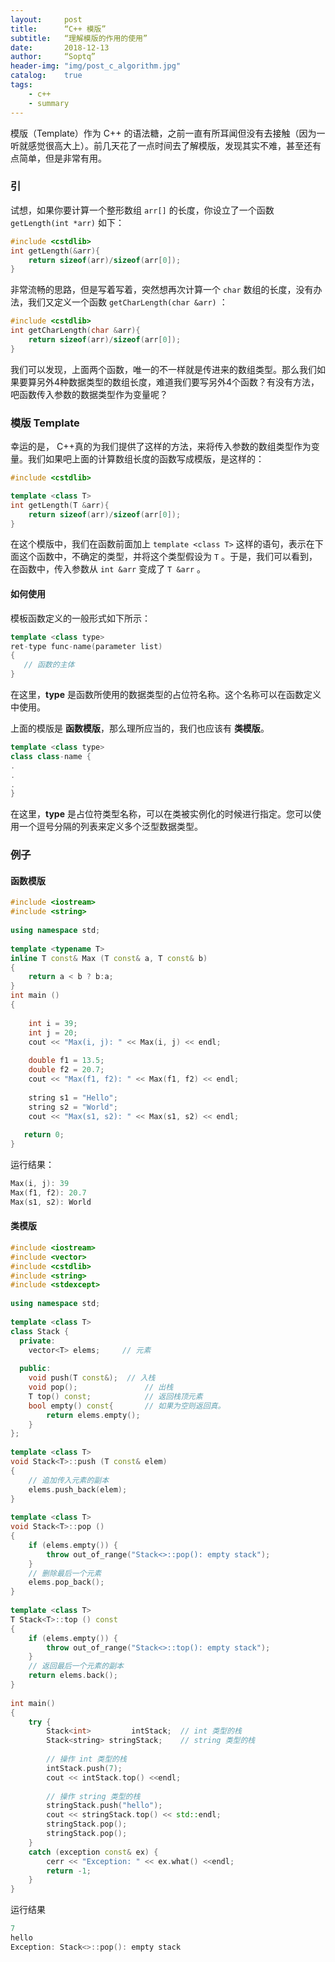 ```yaml
---
layout:     post
title:      “C++ 模版”
subtitle:   “理解模版的作用的使用”
date:       2018-12-13
author:     “Soptq”
header-img: "img/post_c_algorithm.jpg"
catalog:    true
tags:
    - c++
    - summary
---
```



模版（Template）作为 C++ 的语法糖，之前一直有所耳闻但没有去接触（因为一听就感觉很高大上）。前几天花了一点时间去了解模版，发现其实不难，甚至还有点简单，但是非常有用。

### 引

试想，如果你要计算一个整形数组 `arr[]` 的长度，你设立了一个函数 `getLength(int *arr)` 如下：

```cpp
#include <cstdlib>
int getLength(&arr){
	return sizeof(arr)/sizeof(arr[0]);
}
```

非常流畅的思路，但是写着写着，突然想再次计算一个 `char` 数组的长度，没有办法，我们又定义一个函数 `getCharLength(char &arr)` ：

```cpp
#include <cstdlib>
int getCharLength(char &arr){
	return sizeof(arr)/sizeof(arr[0]);
}
```

我们可以发现，上面两个函数，唯一的不一样就是传进来的数组类型。那么我们如果要算另外4种数据类型的数组长度，难道我们要写另外4个函数？有没有方法，吧函数传入参数的数据类型作为变量呢？

### 模版 Template
幸运的是， C++真的为我们提供了这样的方法，来将传入参数的数组类型作为变量。我们如果吧上面的计算数组长度的函数写成模版，是这样的：

```cpp
#include <cstdlib>

template <class T>
int getLength(T &arr){
	return sizeof(arr)/sizeof(arr[0]);
}
```

在这个模版中，我们在函数前面加上 `template <class T>` 这样的语句，表示在下面这个函数中，不确定的类型，并将这个类型假设为 `T` 。于是，我们可以看到，在函数中，传入参数从 `int &arr` 变成了 `T &arr` 。

#### 如何使用

模板函数定义的一般形式如下所示：

```cpp
template <class type> 
ret-type func-name(parameter list)
{
   // 函数的主体
}
```

在这里，**type** 是函数所使用的数据类型的占位符名称。这个名称可以在函数定义中使用。

上面的模版是 **函数模版**，那么理所应当的，我们也应该有 **类模版**。

```cpp
template <class type> 
class class-name {
.
.
.
}
```

在这里，**type** 是占位符类型名称，可以在类被实例化的时候进行指定。您可以使用一个逗号分隔的列表来定义多个泛型数据类型。

### 例子

#### 函数模版

```cpp
#include <iostream>
#include <string>
 
using namespace std;
 
template <typename T>
inline T const& Max (T const& a, T const& b) 
{ 
    return a < b ? b:a; 
} 
int main ()
{
 
    int i = 39;
    int j = 20;
    cout << "Max(i, j): " << Max(i, j) << endl; 
 
    double f1 = 13.5; 
    double f2 = 20.7; 
    cout << "Max(f1, f2): " << Max(f1, f2) << endl; 
 
    string s1 = "Hello"; 
    string s2 = "World"; 
    cout << "Max(s1, s2): " << Max(s1, s2) << endl; 
 
   return 0;
}
```

运行结果：

```cpp
Max(i, j): 39
Max(f1, f2): 20.7
Max(s1, s2): World
```

#### 类模版

```cpp
#include <iostream>
#include <vector>
#include <cstdlib>
#include <string>
#include <stdexcept>
 
using namespace std;
 
template <class T>
class Stack { 
  private: 
    vector<T> elems;     // 元素 
 
  public: 
    void push(T const&);  // 入栈
    void pop();               // 出栈
    T top() const;            // 返回栈顶元素
    bool empty() const{       // 如果为空则返回真。
        return elems.empty(); 
    } 
}; 
 
template <class T>
void Stack<T>::push (T const& elem) 
{ 
    // 追加传入元素的副本
    elems.push_back(elem);    
} 
 
template <class T>
void Stack<T>::pop () 
{ 
    if (elems.empty()) { 
        throw out_of_range("Stack<>::pop(): empty stack"); 
    }
    // 删除最后一个元素
    elems.pop_back();         
} 
 
template <class T>
T Stack<T>::top () const 
{ 
    if (elems.empty()) { 
        throw out_of_range("Stack<>::top(): empty stack"); 
    }
    // 返回最后一个元素的副本 
    return elems.back();      
} 
 
int main() 
{ 
    try { 
        Stack<int>         intStack;  // int 类型的栈 
        Stack<string> stringStack;    // string 类型的栈 
 
        // 操作 int 类型的栈 
        intStack.push(7); 
        cout << intStack.top() <<endl; 
 
        // 操作 string 类型的栈 
        stringStack.push("hello"); 
        cout << stringStack.top() << std::endl; 
        stringStack.pop(); 
        stringStack.pop(); 
    } 
    catch (exception const& ex) { 
        cerr << "Exception: " << ex.what() <<endl; 
        return -1;
    } 
}
```

运行结果

```cpp
7
hello
Exception: Stack<>::pop(): empty stack
```





